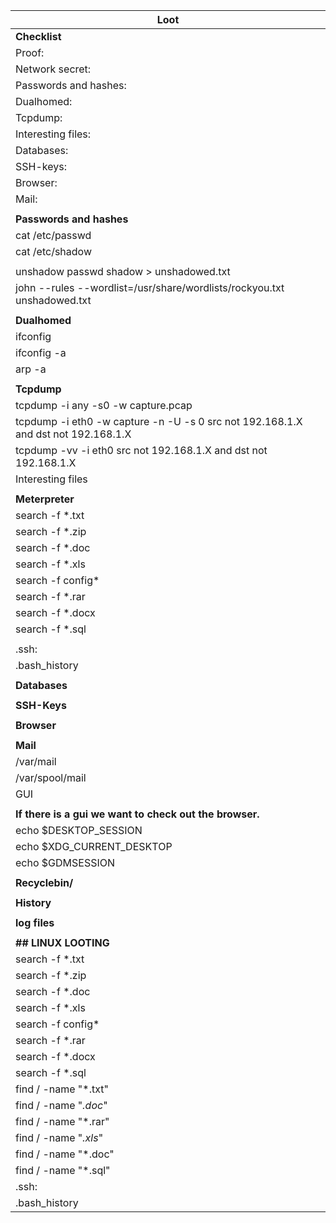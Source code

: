 | Loot                                                         |
| ------------------------------------------------------------ |
| **Checklist**                                                |
| Proof:                                                       |
| Network secret:                                              |
| Passwords and hashes:                                        |
| Dualhomed:                                                   |
| Tcpdump:                                                     |
| Interesting files:                                           |
| Databases:                                                   |
| SSH-keys:                                                    |
| Browser:                                                     |
| Mail:                                                        |
|                                                              |
| **Passwords and hashes**                                     |
| cat /etc/passwd                                              |
| cat /etc/shadow                                              |
|                                                              |
| unshadow passwd shadow >  unshadowed.txt                     |
| john --rules  --wordlist=/usr/share/wordlists/rockyou.txt unshadowed.txt |
|                                                              |
| **Dualhomed**                                                |
| ifconfig                                                     |
| ifconfig -a                                                  |
| arp -a                                                       |
|                                                              |
| **Tcpdump**                                                  |
| tcpdump -i any -s0 -w  capture.pcap                          |
| tcpdump -i eth0 -w capture -n  -U -s 0 src not 192.168.1.X and dst not 192.168.1.X |
| tcpdump -vv -i eth0 src not  192.168.1.X and dst not 192.168.1.X |
| Interesting files                                            |
|                                                              |
| **Meterpreter**                                              |
| search -f *.txt                                              |
| search -f *.zip                                              |
| search -f *.doc                                              |
| search -f *.xls                                              |
| search -f config*                                            |
| search -f *.rar                                              |
| search -f *.docx                                             |
| search -f *.sql                                              |
|                                                              |
| .ssh:                                                        |
| .bash_history                                                |
|                                                              |
| **Databases**                                                |
|                                                              |
| **SSH-Keys**                                                 |
|                                                              |
| **Browser**                                                  |
|                                                              |
| **Mail**                                                     |
| /var/mail                                                    |
| /var/spool/mail                                              |
| GUI                                                          |
|                                                              |
| **If there is a gui we want to  check out the browser.**     |
| echo $DESKTOP_SESSION                                        |
| echo $XDG_CURRENT_DESKTOP                                    |
| echo $GDMSESSION                                             |
|                                                              |
| **Recyclebin/**                                              |
|                                                              |
| **History**                                                  |
|                                                              |
| **log files**                                                |
|                                                              |
| **## LINUX LOOTING**                                         |
| search -f *.txt                                              |
| search -f *.zip                                              |
| search -f *.doc                                              |
| search -f *.xls                                              |
| search -f config*                                            |
| search -f *.rar                                              |
| search -f *.docx                                             |
| search -f *.sql                                              |
| find / -name "*.txt"                                         |
| find / -name  "*.doc*"                                       |
| find / -name "*.rar"                                         |
| find / -name  "*.xls*"                                       |
| find / -name "*.doc"                                         |
| find / -name "*.sql"                                         |
| .ssh:                                                        |
| .bash_history                                                |